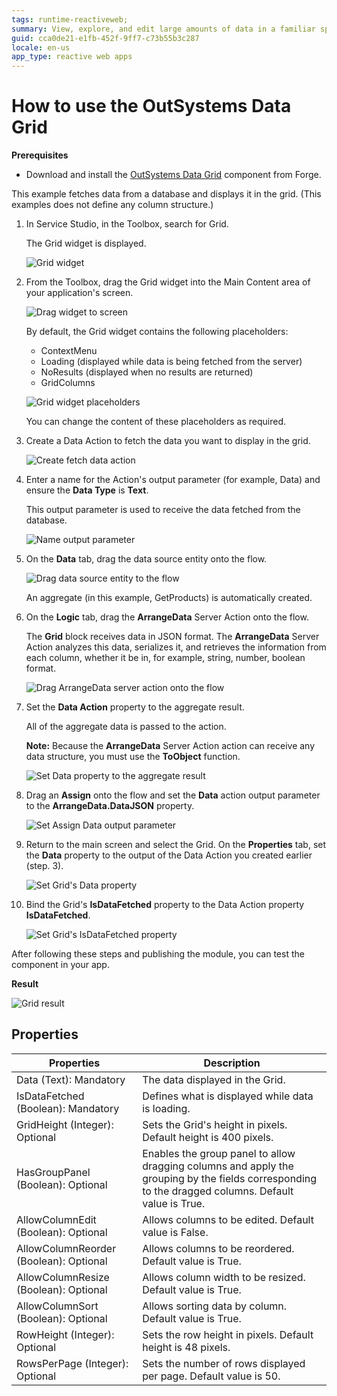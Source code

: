 ```yaml
---
tags: runtime-reactiveweb;
summary: View, explore, and edit large amounts of data in a familiar spreadsheet interface with the OutSystems Data Grid component for Reactive Web apps.
guid: cca0de21-e1fb-452f-9ff7-c73b55b3c287
locale: en-us
app_type: reactive web apps
---
```


#  How to use the OutSystems Data Grid

**Prerequisites** 

* Download and install the [OutSystems Data Grid](https://www.outsystems.com/forge/component-overview/9764/data-grid-reactive) component from Forge.

This example fetches data from a database and displays it in the grid. (This examples does not define any column structure.) 

1. In Service Studio, in the Toolbox, search for Grid.

    The Grid widget is displayed.

    ![Grid widget](images/grid-widget-ss.png)

1. From the Toolbox, drag the Grid widget into the Main Content area of your application's screen.

    ![Drag widget to screen](images/grid-widget-drag-ss.png)

    By default, the Grid widget contains the following placeholders:

    * ContextMenu
    * Loading (displayed while data is being fetched from the server)
    * NoResults (displayed when no results are returned)
    * GridColumns

    ![Grid widget placeholders](images/grid-placeholders-ss.png)

    You can change the content of these placeholders as required.

1. Create a Data Action to fetch the data you want to display in the grid.

    ![Create fetch data action](images/grid-fetch-data-ss.png)

1. Enter a name for the Action's output parameter (for example, Data) and ensure the **Data Type** is **Text**.

    This output parameter is used to receive the data fetched from the database.

    ![Name output parameter](images/grid-output-par-ss.png)

1. On the **Data** tab, drag the data source entity onto the flow.

    ![Drag data source entity to the flow](images/grid-drag-entity-ss.png)

    An aggregate (in this example, GetProducts) is automatically created. 

1. On the **Logic** tab, drag the **ArrangeData** Server Action onto the flow.

    The **Grid** block receives data in JSON format. The **ArrangeData** Server Action analyzes this data, serializes it, and retrieves the information from each column, whether it be in, for example, string, number, boolean format.

    ![Drag ArrangeData server action onto the flow](images/grid-arrange-data-ss.png)

1. Set the **Data Action** property to the aggregate result. 

    All of the aggregate data is passed to the action.

    **Note:** Because the **ArrangeData** Server Action action can receive any data structure, you must use the **ToObject** function. 

    ![Set Data property to the aggregate result ](images/grid-aggregate-result-ss.png)

1. Drag an **Assign** onto the flow and set the **Data** action output parameter to the **ArrangeData.DataJSON** property.

    ![Set Assign Data output parameter ](images/grid-set-assign-ss.png)

1. Return to the main screen and select the Grid. On the **Properties** tab, set the **Data** property to the output of the Data Action you created earlier (step. 3).

    ![Set Grid's Data property](images/grid-data-prop-ss.png)

1. Bind the Grid's **IsDataFetched** property to the Data Action property **IsDataFetched**.

    ![Set Grid's IsDataFetched property](images/grid-isdata-fetched-ss.png)

After following these steps and publishing the module, you can test the component in your app.

**Result**

![Grid result](images/grid-result-ss.png)

## Properties

| **Properties** | **Description** |
|---|---|
| Data (Text): Mandatory  | The data displayed in the Grid.  |
| IsDataFetched (Boolean): Mandatory | Defines what is displayed while data is loading. | 
| GridHeight (Integer): Optional  |  Sets the Grid's height in pixels. Default height is 400 pixels. |  
| HasGroupPanel (Boolean): Optional  | Enables the group panel to allow dragging columns and apply the grouping by the fields corresponding to the dragged columns. Default value is True. |  
| AllowColumnEdit (Boolean): Optional  | Allows columns to be edited. Default value is False.  |   
| AllowColumnReorder (Boolean): Optional  | Allows columns to be reordered. Default value is True. | 
| AllowColumnResize (Boolean): Optional  | Allows column width to be resized. Default value is True. |  
| AllowColumnSort (Boolean): Optional  | Allows sorting data by column. Default value is True. | 
| RowHeight (Integer): Optional  | Sets the row height in pixels. Default height is 48 pixels. | 
| RowsPerPage (Integer): Optional  | Sets the number of rows displayed per page. Default value is 50.| 

